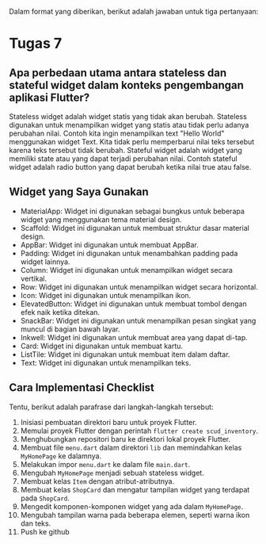 Dalam format yang diberikan, berikut adalah jawaban untuk tiga pertanyaan:

# Tugas 7

## Apa perbedaan utama antara stateless dan stateful widget dalam konteks pengembangan aplikasi Flutter?

Stateless widget adalah widget statis yang tidak akan berubah. Stateless digunakan
untuk menampilkan widget yang statis atau tidak perlu adanya perubahan nilai. Contoh kita ingin
menampilkan text "Hello World" menggunakan widget Text. Kita tidak perlu memperbarui nilai teks
tersebut karena teks tersebut tidak berubah. Stateful widget adalah widget yang memiliki state atau
yang dapat terjadi perubahan nilai. Contoh stateful widget adalah radio button yang dapat berubah
ketika nilai true atau false.

## Widget yang Saya Gunakan

- MaterialApp: Widget ini digunakan sebagai bungkus untuk beberapa widget yang menggunakan tema
  material design.
- Scaffold: Widget ini digunakan untuk membuat struktur dasar material design.
- AppBar: Widget ini digunakan untuk membuat AppBar.
- Padding: Widget ini digunakan untuk menambahkan padding pada widget lainnya.
- Column: Widget ini digunakan untuk menampilkan widget secara vertikal.
- Row: Widget ini digunakan untuk menampilkan widget secara horizontal.
- Icon: Widget ini digunakan untuk menampilkan ikon.
- ElevatedButton: Widget ini digunakan untuk membuat tombol dengan efek naik ketika ditekan.
- SnackBar: Widget ini digunakan untuk menampilkan pesan singkat yang muncul di bagian bawah layar.
- Inkwell: Widget ini digunakan untuk membuat area yang dapat di-tap.
- Card: Widget ini digunakan untuk membuat kartu.
- ListTile: Widget ini digunakan untuk membuat item dalam daftar.
- Text: Widget ini digunakan untuk menampilkan teks.

## Cara Implementasi Checklist

Tentu, berikut adalah parafrase dari langkah-langkah tersebut:

1. Inisiasi pembuatan direktori baru untuk proyek Flutter.
2. Memulai proyek Flutter dengan perintah `flutter create scud_inventory`.
3. Menghubungkan repositori baru ke direktori lokal proyek Flutter.
4. Membuat file `menu.dart` dalam direktori `lib` dan memindahkan kelas `MyHomePage` ke dalamnya.
5. Melakukan impor `menu.dart` ke dalam file `main.dart`.
6. Mengubah `MyHomePage` menjadi sebuah stateless widget.
7. Membuat kelas `Item` dengan atribut-atributnya.
8. Membuat kelas `ShopCard` dan mengatur tampilan widget yang terdapat pada `ShopCard`.
9. Mengedit komponen-komponen widget yang ada dalam `MyHomePage`.
10. Mengubah tampilan warna pada beberapa elemen, seperti warna ikon dan teks.
11. Push ke github
